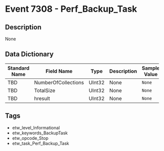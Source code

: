 # Event 7308 - Perf_Backup_Task

## Description
None

## Data Dictionary
|Standard Name|Field Name|Type|Description|Sample Value|
|---|---|---|---|---|
|TBD|NumberOfCollections|UInt32|None|`None`|
|TBD|TotalSize|UInt32|None|`None`|
|TBD|hresult|UInt32|None|`None`|

## Tags
* etw_level_Informational
* etw_keywords_BackupTask
* etw_opcode_Stop
* etw_task_Perf_Backup_Task